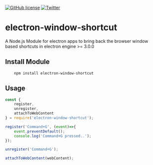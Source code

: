 [![GitHub license](https://img.shields.io/github/license/Syed-Umair/electron-window-shortcut.svg)](https://github.com/Syed-Umair/electron-window-shortcut/blob/master/LICENSE)
[![Twitter](https://img.shields.io/twitter/url/https/github.com/Syed-Umair/electron-window-shortcut.svg?style=social)](https://twitter.com/intent/tweet?text=Wow:&url=https%3A%2F%2Fgithub.com%2FSyed-Umair%2Felectron-window-shortcut)

# electron-window-shortcut
A Node.js Module for electron apps to bring back the browser window based shortcuts in electron engine >= 3.0.0

## Install Module
```
    npm install electron-window-shortcut
```

## Usage

```javascript
const {
    register,
    unregister,
    attachToWebContent
} = require('electron-window-shortcut');

register('Command+G', (event)=>{
    event.preventDefault();
    console.log('Command+G pressed..');
});

unregister('Command+G');

attachToWebContent(webContent);
```
